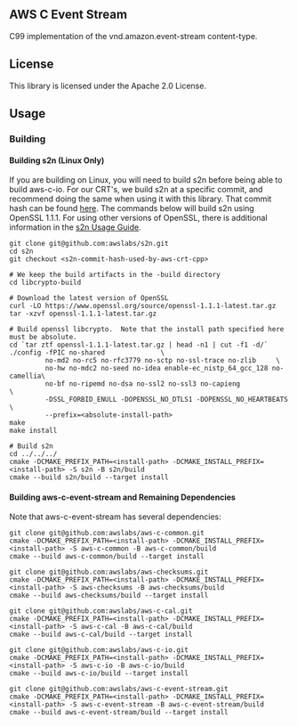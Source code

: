 ## AWS C Event Stream

C99 implementation of the vnd.amazon.event-stream content-type.

## License

This library is licensed under the Apache 2.0 License.

## Usage

### Building

#### Building s2n (Linux Only)

If you are building on Linux, you will need to build s2n before being able to build aws-c-io.  For our CRT's, we build s2n at a specific commit, and recommend doing the same when using it with this library.  That commit hash can be found [here](https://github.com/awslabs/aws-crt-cpp/tree/main/crt).  The commands below will build s2n using OpenSSL 1.1.1.  For using other versions of OpenSSL, there is additional information in the [s2n Usage Guide](https://github.com/awslabs/s2n/blob/main/docs/USAGE-GUIDE.md).

```
git clone git@github.com:awslabs/s2n.git
cd s2n
git checkout <s2n-commit-hash-used-by-aws-crt-cpp>

# We keep the build artifacts in the -build directory
cd libcrypto-build

# Download the latest version of OpenSSL
curl -LO https://www.openssl.org/source/openssl-1.1.1-latest.tar.gz
tar -xzvf openssl-1.1.1-latest.tar.gz

# Build openssl libcrypto.  Note that the install path specified here must be absolute.
cd `tar ztf openssl-1.1.1-latest.tar.gz | head -n1 | cut -f1 -d/`
./config -fPIC no-shared              \
         no-md2 no-rc5 no-rfc3779 no-sctp no-ssl-trace no-zlib     \
         no-hw no-mdc2 no-seed no-idea enable-ec_nistp_64_gcc_128 no-camellia\
         no-bf no-ripemd no-dsa no-ssl2 no-ssl3 no-capieng                  \
         -DSSL_FORBID_ENULL -DOPENSSL_NO_DTLS1 -DOPENSSL_NO_HEARTBEATS      \
         --prefix=<absolute-install-path>
make
make install

# Build s2n
cd ../../../
cmake -DCMAKE_PREFIX_PATH=<install-path> -DCMAKE_INSTALL_PREFIX=<install-path> -S s2n -B s2n/build
cmake --build s2n/build --target install
```

#### Building aws-c-event-stream and Remaining Dependencies

Note that aws-c-event-stream has several dependencies:

```
git clone git@github.com:awslabs/aws-c-common.git
cmake -DCMAKE_PREFIX_PATH=<install-path> -DCMAKE_INSTALL_PREFIX=<install-path> -S aws-c-common -B aws-c-common/build
cmake --build aws-c-common/build --target install

git clone git@github.com:awslabs/aws-checksums.git
cmake -DCMAKE_PREFIX_PATH=<install-path> -DCMAKE_INSTALL_PREFIX=<install-path> -S aws-checksums -B aws-checksums/build
cmake --build aws-checksums/build --target install

git clone git@github.com:awslabs/aws-c-cal.git
cmake -DCMAKE_PREFIX_PATH=<install-path> -DCMAKE_INSTALL_PREFIX=<install-path> -S aws-c-cal -B aws-c-cal/build
cmake --build aws-c-cal/build --target install

git clone git@github.com:awslabs/aws-c-io.git
cmake -DCMAKE_PREFIX_PATH=<install-path> -DCMAKE_INSTALL_PREFIX=<install-path> -S aws-c-io -B aws-c-io/build
cmake --build aws-c-io/build --target install

git clone git@github.com:awslabs/aws-c-event-stream.git
cmake -DCMAKE_PREFIX_PATH=<install-path> -DCMAKE_INSTALL_PREFIX=<install-path> -S aws-c-event-stream -B aws-c-event-stream/build
cmake --build aws-c-event-stream/build --target install
```
